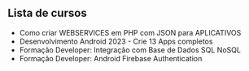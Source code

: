 ## Lista de cursos

* Como criar WEBSERVICES em PHP com JSON para APLICATIVOS
* Desenvolvimento Android 2023 - Crie 13 Apps completos
* Formação Developer: Integração com Base de Dados SQL NoSQL
* Formação Developer: Android Firebase Authentication
